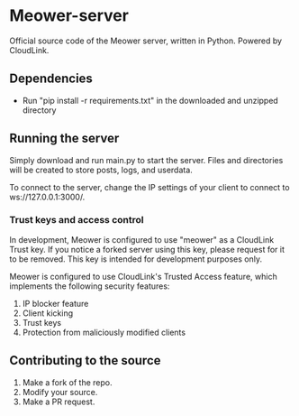 # Meower-server
Official source code of the Meower server, written in Python. Powered by CloudLink. 

## Dependencies
* Run "pip install -r requirements.txt" in the downloaded and unzipped directory

## Running the server
Simply download and run main.py to start the server. Files and directories will be created to store posts, logs, and userdata.

To connect to the server, change the IP settings of your client to connect to ws://127.0.0.1:3000/.

### Trust keys and access control

In development, Meower is configured to use "meower" as a CloudLink Trust key. If you notice a forked server using this key, please request for it to be removed. This key is intended for development purposes only.

Meower is configured to use CloudLink's Trusted Access feature, which implements the following security features:
1. IP blocker feature
2. Client kicking
3. Trust keys
4. Protection from maliciously modified clients

## Contributing to the source

1. Make a fork of the repo.
2. Modify your source.
3. Make a PR request.
